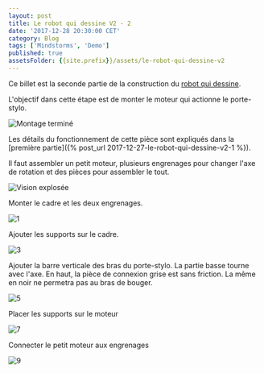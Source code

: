 ```yaml
---
layout: post
title: Le robot qui dessine V2 - 2
date: '2017-12-28 20:30:00 CET'
category: Blog
tags: ['Mindstorms', 'Demo']
published: true
assetsFolder: {{site.prefix}}/assets/le-robot-qui-dessine-v2
---
```


Ce billet est la seconde partie de la construction du [robot qui dessine]({{site.prefix}}/blog/2017/12/27/le-robot-qui-dessine-v2-1).

L'objectif dans cette étape est de monter le moteur qui actionne le porte-stylo.

![Montage terminé]({{page.assetsFolder}}/1-petit-moteur/1-completed-small.png)

Les détails du fonctionnement de cette pièce sont expliqués dans la [première partie]({% post_url 2017-12-27-le-robot-qui-dessine-v2-1 %}).

Il faut assembler un petit moteur, plusieurs engrenages pour changer l'axe de rotation et des pièces pour assembler le tout. 

![Vision explosée]({{page.assetsFolder}}/1-petit-moteur/1-exploded.png)

Monter le cadre et les deux engrenages.

![1]({{page.assetsFolder}}/1-petit-moteur/1-1-steps.png)

Ajouter les supports sur le cadre.

![3]({{page.assetsFolder}}/1-petit-moteur/1-3-steps.png)

Ajouter la barre verticale des bras du porte-stylo. La partie basse tourne avec l'axe. En haut, la pièce de connexion grise est sans friction. La même en noir ne permetra pas au bras de bouger.

![5]({{page.assetsFolder}}/1-petit-moteur/1-5-steps.png)

Placer les supports sur le moteur

![7]({{page.assetsFolder}}/1-petit-moteur/1-7-steps.png)

Connecter le petit moteur aux engrenages 

![9]({{page.assetsFolder}}/1-petit-moteur/1-9-steps.png)

